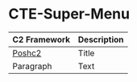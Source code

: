 # CTE-Super-Menu

| C2 Framework               | Description |
|----------------------------|-------------|
| [Poshc2](Poshc2/README.md) | Title       |
| Paragraph                  | Text        |